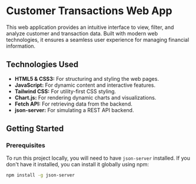 # Customer Transactions Web App

This web application provides an intuitive interface to view, filter, and analyze customer and transaction data. Built with modern web technologies, it ensures a seamless user experience for managing financial information.

## Technologies Used
- **HTML5 & CSS3:** For structuring and styling the web pages.
- **JavaScript:** For dynamic content and interactive features.
- **Tailwind CSS:** For utility-first CSS styling.
- **Chart.js:** For rendering dynamic charts and visualizations.
- **Fetch API:** For retrieving data from the backend.
- **json-server:** For simulating a REST API backend.

## Getting Started

### Prerequisites

To run this project locally, you will need to have `json-server` installed. If you don't have it installed, you can install it globally using npm:

```bash
npm install -g json-server
